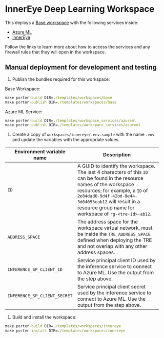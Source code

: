 # InnerEye Deep Learning Workspace

This deploys a [Base workspace](./base.md) with the following services inside:

- [Azure ML](../../../templates/workspace_services/azureml)
- [InnerEye](../../../templates/workspace_services/innereye)

Follow the links to learn more about how to access the services and any firewall rules that they will open in the workspace.

## Manual deployment for development and testing

1. Publish the bundles required for this workspace:

  Base Workspace:

  ```cmd
  make porter-build DIR=./templates/workspaces/base
  make porter-publish DIR=./templates/workspaces/base
  ```

  Azure ML Service:

  ```cmd
  make porter-build DIR=./templates/workspace_services/azureml
  make porter-publish DIR=./templates/workspace_services/azureml
  ```

1. Create a copy of `workspaces/innereye/.env.sample` with the name `.env` and update the variables with the appropriate values.

  | Environment variable name | Description |
  | ------------------------- | ----------- |
  | `ID` | A GUID to identify the workspace. The last 4 characters of this `ID` can be found in the resource names of the workspace resources; for example, a `ID` of `2e84dad0-9d4f-42bd-8e44-3d04095eab12` will result in a resource group name for workspace of `rg-<tre-id>-ab12`. |
  | `ADDRESS_SPACE` | The address space for the workspace virtual network, must be inside the `TRE_ADDRESS_SPACE` defined when deploying the TRE and not overlap with any other address spaces. |
  | `INFERENCE_SP_CLIENT_ID` | Service principal client ID used by the inference service to connect to Azure ML. Use the output from the step above. |
  | `INFERENCE_SP_CLIENT_SECRET` | Service principal client secret used by the inference service to connect to Azure ML. Use the output from the step above. |

1. Build and install the workspace:

  ```cmd
  make porter-build DIR=./templates/workspaces/innereye
  make porter-install DIR=./templates/workspaces/innereye
  ```
